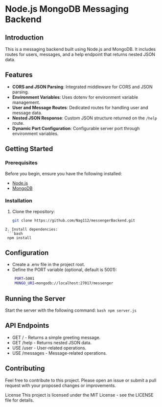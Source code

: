 # Node.js MongoDB Messaging Backend

## Introduction
This is a messaging backend built using Node.js and MongoDB. It includes routes for users, messages, and a help endpoint that returns nested JSON data.

## Features
- **CORS and JSON Parsing**: Integrated middleware for CORS and JSON parsing.
- **Environment Variables**: Uses dotenv for environment variable management.
- **User and Message Routes**: Dedicated routes for handling user and message data.
- **Nested JSON Response**: Custom JSON structure returned on the `/help` route.
- **Dynamic Port Configuration**: Configurable server port through environment variables.

## Getting Started

### Prerequisites
Before you begin, ensure you have the following installed:
- [Node.js](https://nodejs.org/)
- [MongoDB](https://www.mongodb.com/try/download/community)

### Installation
1. Clone the repository:
   ```bash
   git clone https://github.com/Nag112/messengerBackend.git
  ```
2. Install dependencies:
   ```bash
   npm install
   ```

## Configuration
- Create a .env file in the project root.
- Define the PORT variable (optional, default is 5001):
   ```bash
    PORT=5001
    MONGO_URI=mongodb://localhost:27017/messenger
    ```

## Running the Server
Start the server with the following command:
    ```bash
    npm server.js
    ```

## API Endpoints
- GET / - Returns a simple greeting message.
- GET /help - Returns nested JSON data.
- USE /user - User-related operations.
- USE /messages - Message-related operations.

## Contributing
Feel free to contribute to this project. Please open an issue or submit a pull request with your proposed changes or improvements.

License
This project is licensed under the MIT License - see the LICENSE file for details.